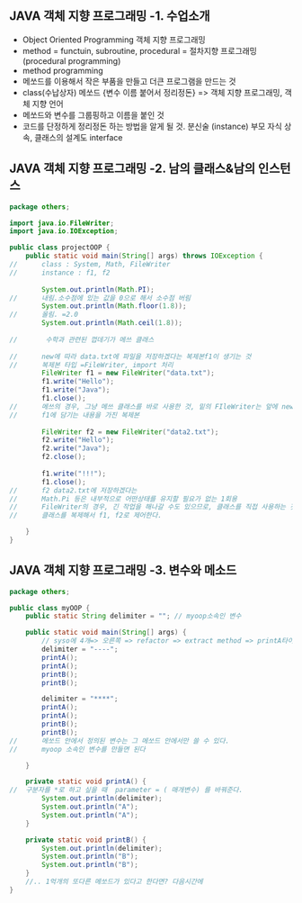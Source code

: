 ## JAVA 객체 지향 프로그래밍 -1. 수업소개
 - Object Oriented Programming 객체 지향 프로그래밍
 - method =  functuin, subroutine, procedural = 절차지향 프로그래밍 (procedural programming)
 - method programming
 - 메쏘드를 이용해서 작은 부품을 만들고 더큰 프로그램을 만드는 것
 - class(수납상자) 메쏘드 {변수 이름 붙어서 정리정돈} => 객체 지향 프로그래밍, 객체 지향 언어
 - 메쏘드와 변수를 그룹핑하고 이름을 붙인 것
 - 코드를 단정하게 정리정돈 하는 방법을 알게 될 것. 분신술 (instance) 부모 자식 상속, 클래스의 설계도 interface

## JAVA 객체 지향 프로그래밍 -2. 남의 클래스&남의 인스턴스
```JAVA
package others;

import java.io.FileWriter;
import java.io.IOException;

public class projectOOP {
	public static void main(String[] args) throws IOException {
//		class : System, Math, FileWriter
//		instance : f1, f2
		
		System.out.println(Math.PI);
//		내림.소수점에 있는 값을 0으로 해서 소수점 버림
		System.out.println(Math.floor(1.8));
//		올림. =2.0
		System.out.println(Math.ceil(1.8));
		
//		 수학과 관련된 껍데기가 메쓰 클래스
		
//		new에 따라 data.txt에 파일을 저장하겠다는 복제본f1이 생기는 것
//		복제본 타입 =FileWriter, import 처리
		FileWriter f1 = new FileWriter("data.txt");
		f1.write("Hello");
		f1.write("Java");
		f1.close();
//		메쓰의 경우, 그냥 메쓰 클래스를 바로 사용한 것, 밑의 FIleWriter는 앞에 new를 붙여 
//		f1에 담기는 내용을 가진 복제본
		
		FileWriter f2 = new FileWriter("data2.txt");
		f2.write("Hello");
		f2.write("Java");
		f2.close();
		
		f1.write("!!!");
		f1.close();
//		f2 data2.txt에 저장하겠다는 
//		Math.Pi 등은 내부적으로 어떤상태를 유지할 필요가 없는 1회용
//		FileWriter의 경우, 긴 작업을 해나갈 수도 있으므로, 클래스를 직접 사용하는 것이 아니라,
//		클래스를 복제해서 f1, f2로 제어한다.

	}
}
```

## JAVA 객체 지향 프로그래밍 -3. 변수와 메소드
```JAVA
package others;

public class myOOP {
	public static String delimiter = ""; // myoop소속인 변수

	public static void main(String[] args) {
		// syso에 4개=> 오른쪽 => refactor => extract method => printA타이핑
		delimiter = "----";
		printA();
		printA();
		printB();
		printB();

		delimiter = "****";
		printA();
		printA();
		printB();
		printB();
//		메쏘드 안에서 정의된 변수는 그 메쏘드 안에서만 쓸 수 있다. 
//		myoop 소속인 변수를 만들면 된다

	}

	private static void printA() {
// 	구분자를 *로 하고 싶을 때  parameter = ( 매개변수) 를 바꿔준다.
		System.out.println(delimiter);
		System.out.println("A");
		System.out.println("A");
	}

	private static void printB() {
		System.out.println(delimiter);
		System.out.println("B");
		System.out.println("B");
	}
	//.. 1억개의 또다른 메쏘드가 있다고 한다면? 다음시간에
}
```
